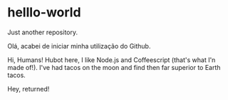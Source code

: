 # helllo-world
Just another repository.

Olá, acabei de iniciar minha utilização do Github.

Hi, Humans!
Hubot here, I like Node.js and Coffeescript (that's what I'n made of!).
I've had tacos on the moon and find then far superior to Earth tacos.

Hey, returned!
